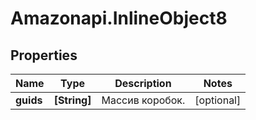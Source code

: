 # Amazonapi.InlineObject8

## Properties

Name | Type | Description | Notes
------------ | ------------- | ------------- | -------------
**guids** | **[String]** | Массив коробок. | [optional] 


